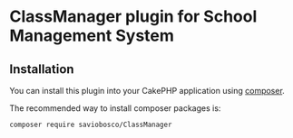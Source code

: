 # ClassManager plugin for School Management System

## Installation

You can install this plugin into your CakePHP application using [composer](http://getcomposer.org).

The recommended way to install composer packages is:

```
composer require saviobosco/ClassManager
```
